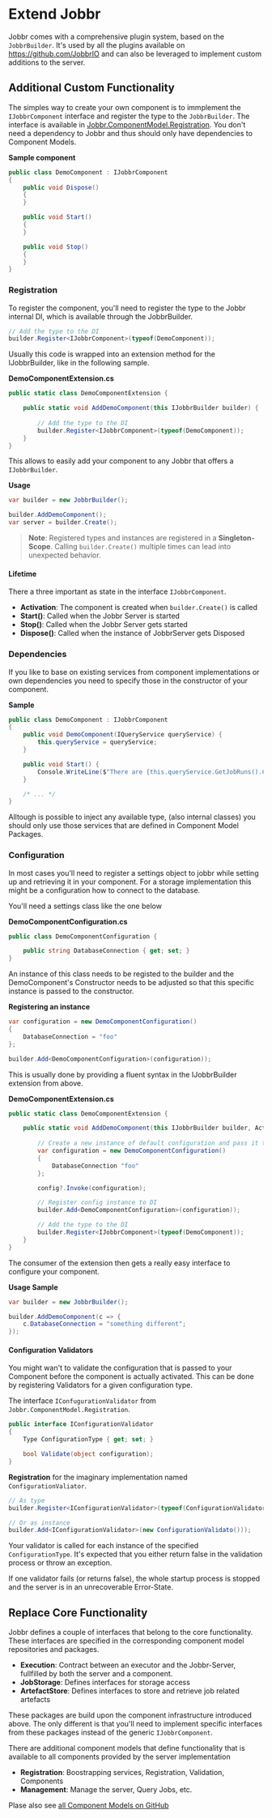 # Extend Jobbr
Jobbr comes with a comprehensive plugin system, based on the `JobbrBuilder`. It's used by all the plugins available on https://github.com/JobbrIO and can also be leveraged to implement custom additions to the server.

## Additional Custom Functionality
The simples way to create your own component is to immplement the `IJobbrComponent` interface and register the type to the `JobbrBuilder`. The interface is available in [Jobbr.ComponentModel.Registration](https://github.com/jobbrIO/jobbr-cm-registration). You don't need a dependency to Jobbr and thus should only have dependencies to Component Models.

**Sample component**
```c#
public class DemoComponent : IJobbrComponent
{
    public void Dispose()
    {
    }

    public void Start()
    {
    }

    public void Stop()
    {
    }
}
```

### Registration ###
To register the component, you'll need to register the type to the Jobbr internal DI, which is available through the JobbrBuilder.

```c#
// Add the type to the DI
builder.Register<IJobbrComponent>(typeof(DemoComponent));
```

Usually this code is wrapped into an extension method for the IJobbrBuilder, like in the following sample.

**DemoComponentExtension.cs**
```c#
public static class DemoComponentExtension {

    public static void AddDemoComponent(this IJobbrBuilder builder) {
        
        // Add the type to the DI
        builder.Register<IJobbrComponent>(typeof(DemoComponent));
    }
}

```

This allows to easily add your component to any Jobbr that offers a `IJobbrBuilder`.

**Usage**
```c#
var builder = new JobbrBuilder();

builder.AddDemoComponent();
var server = builder.Create();
```
> **Note**: Registered types and instances are registered in a **Singleton-Scope**. Calling `builder.Create()` multiple times can lead into unexpected behavior.

#### Lifetime
There a three important as state in the interface `IJobbrComponent`.

* **Activation**: The component is created when `builder.Create()` is called
* **Start()**: Called when the Jobbr Server is started
* **Stop()**: Called when the Jobbr Server gets started
* **Dispose()**: Called when the instance of JobbrServer gets Disposed

### Dependencies
If you like to base on existing services from component implementations or own dependencies you need to specify those in the constructor of your component. 

**Sample**
```c#
public class DemoComponent : IJobbrComponent
{
    public void DemoComponent(IQueryService queryService) {
        this.queryService = queryService;
    }

    public void Start() {
        Console.WriteLine($"There are {this.queryService.GetJobRuns().Count} jobruns in the system");
    }

    /* ... */
}
```

Alltough is possible to inject any available type, (also internal classes) you should only use those services that are defined in Component Model Packages.

### Configuration
In most cases you'll need to register a settings object to jobbr while setting up and retrieving it in your component. For a storage implementation this might be a configuration how to connect to the database.

You'll need a settings class like the one below

**DemoComponentConfiguration.cs**
```c#
public class DemoComponentConfiguration {

    public string DatabaseConnection { get; set; }
}
```

An instance of this class needs to be registed to the builder and the DemoComponent's Constructor needs to be adjusted so that this specific instance is passed to the constructor.

**Registering an instance**
```c#
var configuration = new DemoComponentConfiguration()
{
    DatabaseConnection = "foo"
};

builder.Add<DemoComponentConfiguration>(configuration));
```

This is usually done by providing a fluent syntax in the IJobbrBuilder extension from above.

**DemoComponentExtension.cs**

```c#
public static class DemoComponentExtension {

    public static void AddDemoComponent(this IJobbrBuilder builder, Action<ForkedExecutionConfiguration> config) {
        
        // Create a new instance of default configuration and pass it to the caller
        var configuration = new DemoComponentConfiguration()
        {
            DatabaseConnection "foo"
        };

        config?.Invoke(configuration);

        // Register config instance to DI
        builder.Add<DemoComponentConfiguration>(configuration));

        // Add the type to the DI
        builder.Register<IJobbrComponent>(typeof(DemoComponent));
    }
}
```

The consumer of the extension then gets a really easy interface to configure your component.

**Usage Sample**
```c#
var builder = new JobbrBuilder();

builder.AddDemoComponent(c => {
    c.DatabaseConnection = "something different";
});
```

#### Configuration Validators
You might wan't to validate the configuration that is passed to your Component before the component is actually activated. This can be done by registering Validators for a given configuration type.

The interface `IConfugurationValidator` from `Jobbr.ComponentModel.Registration`.

```c#
public interface IConfigurationValidator
{
    Type ConfigurationType { get; set; }

    bool Validate(object configuration);
}
``` 

**Registration** for the imaginary implementation named `ConfigurationValiator`.
```c#
// As type
builder.Register<IConfigurationValidator>(typeof(ConfigurationValidator));

// Or as instance
builder.Add<IConfigurationValidator>(new ConfigurationValidato()));

```
Your validator is called for each instance of the specified `ConfigurationType`. It's expected that you either return false in the validation process or throw an exception.

If one validator fails (or returns false), the whole startup process is stopped and the server is in an unrecoverable Error-State.


## Replace Core Functionality
Jobbr defines a couple of interfaces that belong to the core functionality. These interfaces are specified in the corresponding component model repositories and packages.

* **Execution**: Contract between an executor and the Jobbr-Server, fullfilled by both the server and a component.
* **JobStorage**: Defines interfaces for storage access
* **ArtefactStore**: Defines interfaces to store and retrieve job related artefacts

These packages are build upon the component infrastructure introduced above. The only different is that you'll need to implement specific interfaces from these packages instead of the generic `IJobbrComponent`.

There are additional component models that define functionality that is available to all components provided by the server implementation
* **Registration**: Boostrapping services, Registration, Validation, Components
* **Management**: Manage the server, Query Jobs, etc.

Plase also see [all Component Models on GitHub](https://github.com/jobbrIO?q=cm)